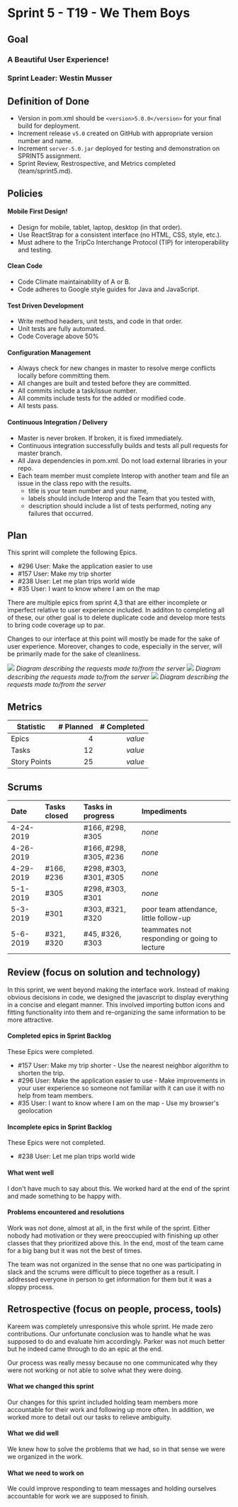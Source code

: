 # Sprint 5 - T19 - We Them Boys

## Goal

### A Beautiful User Experience!
### Sprint Leader: Westin Musser

## Definition of Done

* Version in pom.xml should be `<version>5.0.0</version>` for your final build for deployment.
* Increment release `v5.0` created on GitHub with appropriate version number and name.
* Increment `server-5.0.jar` deployed for testing and demonstration on SPRINT5 assignment.
* Sprint Review, Restrospective, and Metrics completed (team/sprint5.md).


## Policies

#### Mobile First Design!
* Design for mobile, tablet, laptop, desktop (in that order).
* Use ReactStrap for a consistent interface (no HTML, CSS, style, etc.).
* Must adhere to the TripCo Interchange Protocol (TIP) for interoperability and testing.
#### Clean Code
* Code Climate maintainability of A or B.
* Code adheres to Google style guides for Java and JavaScript.
#### Test Driven Development
* Write method headers, unit tests, and code in that order.
* Unit tests are fully automated.
* Code Coverage above 50%
#### Configuration Management
* Always check for new changes in master to resolve merge conflicts locally before committing them.
* All changes are built and tested before they are committed.
* All commits include a task/issue number.
* All commits include tests for the added or modified code.
* All tests pass.
#### Continuous Integration / Delivery 
* Master is never broken.  If broken, it is fixed immediately.
* Continuous integration successfully builds and tests all pull requests for master branch.
* All Java dependencies in pom.xml.  Do not load external libraries in your repo. 
* Each team member must complete Interop with another team and file an issue in the class repo with the results.
  * title is your team number and your name, 
  * labels should include Interop and the Team that you tested with, 
  * description should include a list of tests performed, noting any failures that occurred.


## Plan

This sprint will complete the following Epics.

* #296 User: Make the application easier to use
* #157 User: Make my trip shorter 
* #238 User: Let me plan trips world wide 
* #35 User: I want to know where I am on the map 

There are multiple epics from sprint 4,3 that are either incomplete or imperfect
relative to user experience included. In additon to completing all of these, our 
other goal is to delete duplicate code and develop more tests to bring code 
coverage up to par. 

Changes to our interface at this point will mostly be made for the sake of user 
experience. Moreover, changes to code, especially in the server, will be 
primarily made for the sake of cleanliness.

![](https://github.com/csucs314s19/t19/blob/master/team/images/kareemdiagram.png)
*Diagram describing the requests made to/from the server* 
![](https://github.com/csucs314s19/t19/blob/master/team/images/Component%20heirarchy.png)
*Diagram describing the requests made to/from the server* 
![](https://github.com/csucs314s19/t19/blob/master/team/images/Sprint%205%20client%20diagram.png)
*Diagram describing the requests made to/from the server* 


## Metrics

| Statistic | # Planned | # Completed |
| --- | ---: | ---: |
| Epics | 4 | *value* |
| Tasks |  12   | *value* | 
| Story Points |  25  | *value* | 


## Scrums

| Date | Tasks closed  | Tasks in progress | Impediments |
| :--- | :--- | :--- | :--- |
| 4-24-2019 |  | #166, #298, #305 | *none* | 
| 4-26-2019 |  | #166, #298, #305, #236 | *none* |
| 4-29-2019 | #166, #236 | #298, #303, #301, #305 | *none* |
| 5-1-2019 | #305 | #298, #303, #301 | *none* | 
| 5-3-2019 | #301 | #303, #321, #320 | poor team attendance, little follow-up |  
| 5-6-2019 | #321, #320 | #45, #326, #303 | teammates not responding or going to lecture | 


## Review (focus on solution and technology)

In this sprint, we went beyond making the interface work. Instead of making obvious decisions in code, we designed the javascript to display everything in a concise and elegant manner. This involved importing button icons and fitting functionality into them and re-organizing the same information to be more attractive.

#### Completed epics in Sprint Backlog 

These Epics were completed.

* #157 User: Make my trip shorter - Use the nearest neighbor algorithm to shorten the trip.
* #296 User: Make the application easier to use - Make improvements in your user experience so someone not familiar with it can use it with no help from team members.
* #35 User: I want to know where I am on the map - Use my browser's geolocation

#### Incomplete epics in Sprint Backlog 

These Epics were not completed.

* #238 User: Let me plan trips world wide

#### What went well

I don't have much to say about this. We worked hard at the end of the sprint and made something to be happy with.


#### Problems encountered and resolutions

Work was not done, almost at all, in the first while of the sprint. Either nobody had motivation or they were preoccupied with finishing up other classes that they prioritized above this. In the end, most of the team came for a big bang but it was not the best of times.

The team was not organized in the sense that no one was participating in slack and the scrums were difficult to piece together as a result. I addressed everyone in person to get information for them but it was a sloppy process.

## Retrospective (focus on people, process, tools)

Kareem was completely unresponsive this whole sprint. He made zero contributions. Our unfortunate conclusion was to handle what he was supposed to do and evaluate him accordingly.
Parker was not much better but he indeed came through to do an epic at the end. 

Our process was really messy because no one communicated why they were not working or not able to solve what they were doing.

#### What we changed this sprint

Our changes for this sprint included holding team members more accountable for their work and following up more often. In addition, we worked more to detail out our tasks to relieve ambiguity. 

#### What we did well

We knew how to solve the problems that we had, so in that sense we were we organized in the work.

#### What we need to work on

We could improve responding to team messages and holding ourselves accountable for work we are supposed to finish.


